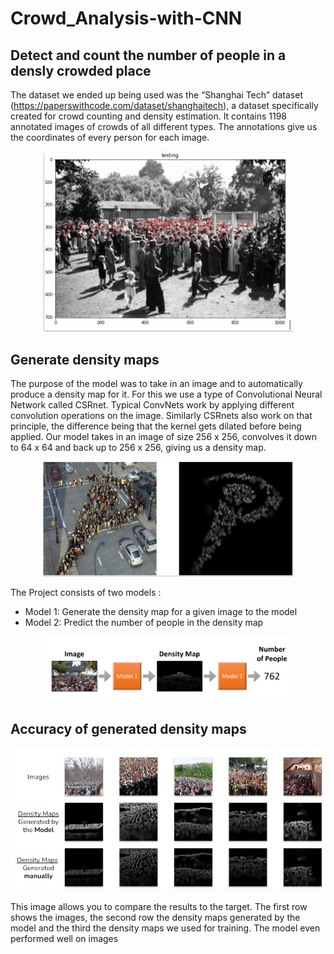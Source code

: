 # Crowd_Analysis-with-CNN

## Detect and count the number of people in a densly crowded place

The dataset we ended up being used was the “Shanghai Tech” dataset (https://paperswithcode.com/dataset/shanghaitech), a dataset specifically created for crowd counting and density estimation. It contains 1198 annotated images of crowds of all different types. The annotations give us the coordinates of every person for each image.

<p align="center">
  <img src="images/annotated.png" width="400" title="Annotated image from ShanghaiTech dataset">

## Generate density maps
  The purpose of the model was to take in an image and to automatically produce a density map for it. For this we use a type of Convolutional Neural Network called CSRnet. Typical ConvNets work by applying different convolution operations on the image. Similarly CSRnets also work on that principle, the difference being that the kernel gets dilated before being applied. Our model takes in an image of size 256 x 256, convolves it down to 64 x 64 and back up to 256 x 256, giving us a density map.
  
 <p align="center">
  <img src="images/density.png" width="400" title="Generated density map">
  
The Project consists of two models :
  * Model 1: Generate the density map for a given image to the model
  * Model 2: Predict the number of people in the density map
  
<p align="center">
  <img src="images/method.png" width="400" title="Model behaviour">  
  
## Accuracy of generated density maps
  
  <p align="center">
    <img src="images/new_result.png" width="700" title="Comparison of model's dendity creation">
    
 This image allows you to compare the results to the target. The first row shows the images, the second row the density maps generated by the model and the third the density maps we used for training. The model even performed well on images

